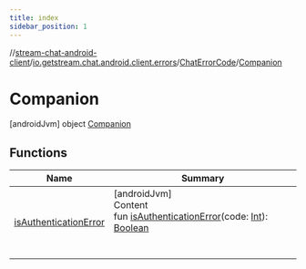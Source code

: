 ```yaml
---
title: index
sidebar_position: 1
---
```

//[stream-chat-android-client](../../../../index.md)/[io.getstream.chat.android.client.errors](../../index.md)/[ChatErrorCode](../index.md)/[Companion](index.md)



# Companion  
 [androidJvm] object [Companion](index.md)   


## Functions  
  
|  Name |  Summary | 
|---|---|
| <a name="io.getstream.chat.android.client.errors/ChatErrorCode.Companion/isAuthenticationError/#kotlin.Int/PointingToDeclaration/"></a>[isAuthenticationError](isAuthenticationError.md)| <a name="io.getstream.chat.android.client.errors/ChatErrorCode.Companion/isAuthenticationError/#kotlin.Int/PointingToDeclaration/"></a>[androidJvm]  <br/>Content  <br/>fun [isAuthenticationError](isAuthenticationError.md)(code: [Int](https://kotlinlang.org/api/latest/jvm/stdlib/kotlin/-int/index.html)): [Boolean](https://kotlinlang.org/api/latest/jvm/stdlib/kotlin/-boolean/index.html)  <br/><br/><br/>|

